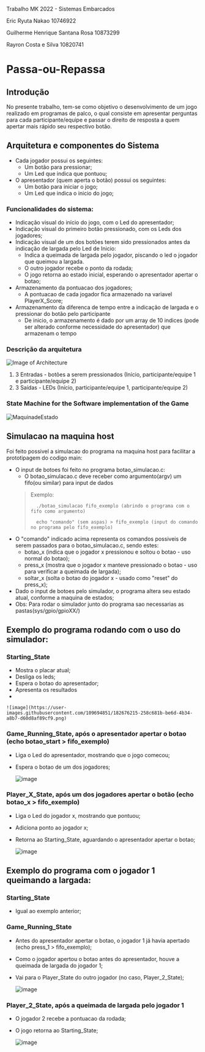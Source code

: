Trabalho MK 2022 - Sistemas Embarcados

Eric Ryuta Nakao 10746922

Guilherme Henrique Santana Rosa 10873299

Rayron Costa e Silva 10820741

# Passa-ou-Repassa

## Introdução

No presente trabalho, tem-se como objetivo o desenvolvimento de um jogo realizado em programas de palco, o qual consiste em apresentar perguntas para cada participante/equipe e passar o direito de resposta a quem apertar mais rápido seu respectivo botão.

## Arquitetura e componentes do Sistema

- Cada jogador possui os seguintes:
    - Um botão para pressionar;
    - Um Led que indica que pontuou;
- O apresentador (quem aperta o botão) possui os seguintes:
    - Um botão para iniciar o jogo;
    - Um Led que indica o inicio do jogo;

### Funcionalidades do sistema:
- Indicação visual do início do jogo, com o Led do apresentador;
- Indicação visual do primeiro botão pressionado, com os Leds dos jogadores;
- Indicação visual de um dos botões terem sido pressionados antes da indicação de largada pelo Led de Inicio:
    - Indica a queimada de largada pelo jogador, piscando o led o jogador que queimou a largada. 
    - O outro jogador recebe o ponto da rodada;
    - O jogo retorna ao estado inicial, esperando o apresentador apertar o botao;
- Armazenamento da pontuacao dos jogadores;
    - A pontuacao de cada jogador fica armazenado na variavel PlayerX_Score;
- Armazenamento da diferenca de tempo entre a indicação de largada e o pressionar do botão pelo participante
    - De inicio, o armazenamento é dado por um array de 10 indices (pode ser alterado conforme necessidade do apresentador) que armazenam o tempo

### Descrição da arquitetura 

![Image of Architecture](https://github.com/guilh-0453/passa_ou_repassa/blob/main/System_Architecture.jpg)
  1. 3 Entradas - botões a serem pressionados (Início, participante/equipe 1 e participante/equipe 2)
  2. 3 Saídas  - LEDs (Início, participante/equipe 1, participante/equipe 2)

### State Machine for the Software implementation of the Game
![MaquinadeEstado](https://github.com/guilh-0453/passa_ou_repassa/blob/main/State_Machine.png)


## Simulacao na maquina host

Foi feito possivel a simulacao do programa na maquina host para facilitar a prototipagem do codigo main:
- O input de botoes foi feito no programa botao_simulacao.c:
    - O botao_simulacao.c deve receber como argumento(argv) um fifo(ou similar) para input de dados
    > Exemplo:
    > 
    >       ./botao_simulacao fifo_exemplo (abrindo o programa com o fifo como argumento) 
    > 
    >       echo "comando" (sem aspas) > fifo_exemplo (input do comando no programa pelo fifo_exemplo)
- O "comando" indicado acima representa os comandos possiveis de serem passados para o botao_simulacao.c, sendo estes:
    - botao_x (indica que o jogador x pressionou e soltou o botao - uso normal do botao);
    - press_x (mostra que o jogador x manteve pressionado o botao - uso para verificar a queimada de largada);
    - soltar_x (solta o botao do jogador x - usado como "reset" do press_x);
- Dado o input de botoes pelo simulador, o programa altera seu estado atual, conforme a maquina de estados;
- Obs: Para rodar o simulador junto do programa sao necessarias as pastas(sys/gpio/gpioXX/)
    
## Exemplo do programa rodando com o uso do simulador:
    
### Starting_State
- Mostra o placar atual;
- Desliga os leds;
- Espera o botao do apresentador;
- Apresenta os resultados
- 

    ![image](https://user-images.githubusercontent.com/109694851/182676215-258c681b-be6d-4b34-a8b7-d60d8af89cf9.png)
    
### Game_Running_State, após o apresentador apertar o botao (echo botao_start > fifo_exemplo)
- Liga o Led do apresentador, mostrando que o jogo comecou;
- Espera o botao de um dos jogadores;
    
    ![image](https://user-images.githubusercontent.com/109694851/182676804-0e77d4aa-19f5-4eed-a785-490d857023e5.png)
    
### Player_X_State, após um dos jogadores apertar o botão (echo botao_x > fifo_exemplo)
- Liga o Led do jogador x, mostrando que pontuou;
- Adiciona ponto ao jogador x;
- Retorna ao Starting_State, aguardando o apresentador apertar o botao;
    
    ![image](https://user-images.githubusercontent.com/109694851/182677405-4c522f96-9477-481f-9df5-b826dc5aa9fe.png)
    
## Exemplo do programa com o jogador 1 queimando a largada:
    
### Starting_State
- Igual ao exemplo anterior;
    
### Game_Running_State
- Antes do apresentador apertar o botao, o jogador 1 já havia apertado (echo press_1 > fifo_exemplo);
- Como o jogador apertou o botao antes do apresentador, houve a queimada de largada do jogador 1;
- Vai para o Player_State do outro jogador (no caso, Player_2_State);
    
     ![image](https://user-images.githubusercontent.com/109694851/182679749-2d9a0745-c7cb-4365-8588-c500c7fbe798.png)
        
### Player_2_State, após a queimada de largada pelo jogador 1
- O jogador 2 recebe a pontuacao da rodada;
- O jogo retorna ao Starting_State;
    
     ![image](https://user-images.githubusercontent.com/109694851/182679400-1e295a19-2697-44b3-a6db-6d283f8dc40f.png)

    
    

